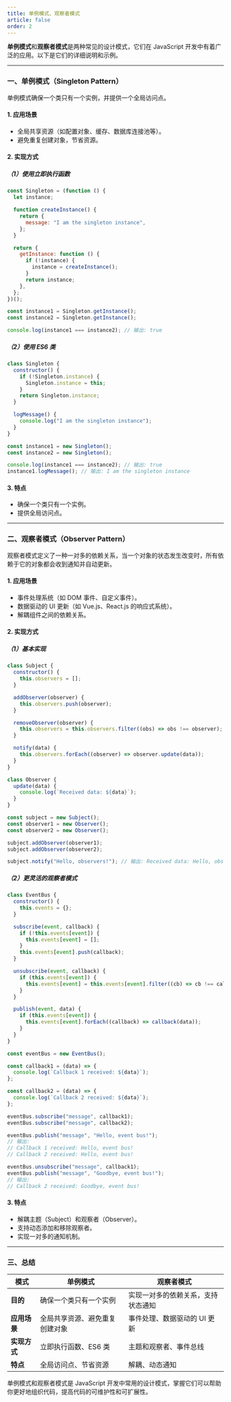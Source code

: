 ```yaml
---
title: 单例模式、观察者模式
article: false
order: 2
---
```

**单例模式**和**观察者模式**是两种常见的设计模式，它们在 JavaScript 开发中有着广泛的应用。以下是它们的详细说明和示例。

---

### **一、单例模式（Singleton Pattern）**
单例模式确保一个类只有一个实例，并提供一个全局访问点。

#### **1. 应用场景**
- 全局共享资源（如配置对象、缓存、数据库连接池等）。
- 避免重复创建对象，节省资源。

#### **2. 实现方式**
##### **（1）使用立即执行函数**
```javascript
const Singleton = (function () {
  let instance;

  function createInstance() {
    return {
      message: "I am the singleton instance",
    };
  }

  return {
    getInstance: function () {
      if (!instance) {
        instance = createInstance();
      }
      return instance;
    },
  };
})();

const instance1 = Singleton.getInstance();
const instance2 = Singleton.getInstance();

console.log(instance1 === instance2); // 输出: true
```

##### **（2）使用 ES6 类**
```javascript
class Singleton {
  constructor() {
    if (!Singleton.instance) {
      Singleton.instance = this;
    }
    return Singleton.instance;
  }

  logMessage() {
    console.log("I am the singleton instance");
  }
}

const instance1 = new Singleton();
const instance2 = new Singleton();

console.log(instance1 === instance2); // 输出: true
instance1.logMessage(); // 输出: I am the singleton instance
```

#### **3. 特点**
- 确保一个类只有一个实例。
- 提供全局访问点。

---

### **二、观察者模式（Observer Pattern）**
观察者模式定义了一种一对多的依赖关系，当一个对象的状态发生改变时，所有依赖于它的对象都会收到通知并自动更新。

#### **1. 应用场景**
- 事件处理系统（如 DOM 事件、自定义事件）。
- 数据驱动的 UI 更新（如 Vue.js、React.js 的响应式系统）。
- 解耦组件之间的依赖关系。

#### **2. 实现方式**
##### **（1）基本实现**
```javascript
class Subject {
  constructor() {
    this.observers = [];
  }

  addObserver(observer) {
    this.observers.push(observer);
  }

  removeObserver(observer) {
    this.observers = this.observers.filter((obs) => obs !== observer);
  }

  notify(data) {
    this.observers.forEach((observer) => observer.update(data));
  }
}

class Observer {
  update(data) {
    console.log(`Received data: ${data}`);
  }
}

const subject = new Subject();
const observer1 = new Observer();
const observer2 = new Observer();

subject.addObserver(observer1);
subject.addObserver(observer2);

subject.notify("Hello, observers!"); // 输出: Received data: Hello, observers!（两次）
```

##### **（2）更灵活的观察者模式**
```javascript
class EventBus {
  constructor() {
    this.events = {};
  }

  subscribe(event, callback) {
    if (!this.events[event]) {
      this.events[event] = [];
    }
    this.events[event].push(callback);
  }

  unsubscribe(event, callback) {
    if (this.events[event]) {
      this.events[event] = this.events[event].filter((cb) => cb !== callback);
    }
  }

  publish(event, data) {
    if (this.events[event]) {
      this.events[event].forEach((callback) => callback(data));
    }
  }
}

const eventBus = new EventBus();

const callback1 = (data) => {
  console.log(`Callback 1 received: ${data}`);
};

const callback2 = (data) => {
  console.log(`Callback 2 received: ${data}`);
};

eventBus.subscribe("message", callback1);
eventBus.subscribe("message", callback2);

eventBus.publish("message", "Hello, event bus!");
// 输出:
// Callback 1 received: Hello, event bus!
// Callback 2 received: Hello, event bus!

eventBus.unsubscribe("message", callback1);
eventBus.publish("message", "Goodbye, event bus!");
// 输出:
// Callback 2 received: Goodbye, event bus!
```

#### **3. 特点**
- 解耦主题（Subject）和观察者（Observer）。
- 支持动态添加和移除观察者。
- 实现一对多的通知机制。

---

### **三、总结**
| **模式**     | **单例模式**                   | **观察者模式**                     |
| ------------ | ------------------------------ | ---------------------------------- |
| **目的**     | 确保一个类只有一个实例         | 实现一对多的依赖关系，支持状态通知 |
| **应用场景** | 全局共享资源、避免重复创建对象 | 事件处理、数据驱动的 UI 更新       |
| **实现方式** | 立即执行函数、ES6 类           | 主题和观察者、事件总线             |
| **特点**     | 全局访问点、节省资源           | 解耦、动态通知                     |

单例模式和观察者模式是 JavaScript 开发中常用的设计模式，掌握它们可以帮助你更好地组织代码，提高代码的可维护性和可扩展性。
